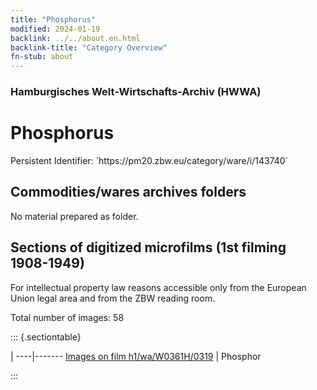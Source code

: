 ```yaml
---
title: "Phosphorus"
modified: 2024-01-19
backlink: ../../about.en.html
backlink-title: "Category Overview"
fn-stub: about
---
```


### Hamburgisches Welt-Wirtschafts-Archiv (HWWA)

# Phosphorus

<div class="hint">Persistent Identifier: `https://pm20.zbw.eu/category/ware/i/143740`</div>







## Commodities/wares archives folders





No material prepared as folder.



<a id="filmsections" />

## Sections of digitized microfilms (1st filming 1908-1949)

<p>For intellectual property law reasons accessible only from the European Union legal area and from the ZBW reading room.</p>



<p>Total number of images: 58</p>




::: {.sectiontable}

 | 
----|-------
<a class="btn" href="https://pm20.zbw.eu/film/h1/wa/W0361H/0319" rel="nofollow">Images on film h1/wa/W0361H/0319</a> | Phosphor


:::

















